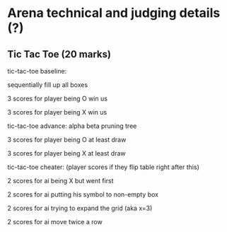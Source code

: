 # Arena technical and judging details (?)

## Tic Tac Toe (20 marks)

tic-tac-toe baseline: 

sequentially fill up all boxes

3 scores for player being O win us

3 scores for player being X win us

tic-tac-toe advance: alpha beta pruning tree

3 scores for player being O at least draw

3 scores for player being X at least draw

tic-tac-toe cheater: (player scores if they flip table right after this)

2 scores for ai being X but went first

2 scores for ai putting his symbol to non-empty box

2 scores for ai trying to expand the grid (aka x=3)

2 scores for ai move twice a row
